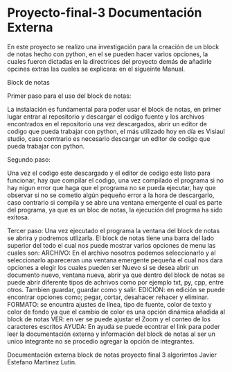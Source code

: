 # Proyecto-final-3 Documentación Externa 

En este proyecto se realizo una investigación para la creación de un block de notas hecho con python, en el se pueden hacer varios opciones, la cuales
fueron dictadas en la directrices del proyecto demás de añadirle opcines extras las cueles se explicara: en el sigueinte Manual.

Block de notas 

Primer paso para el uso del block de notas: 

La instalación es fundamental para poder usar el block de notas, en primer lugar entrar al repositorio y descargar el codigo fuente y los archivos encontrados en el repositorio 
una vez descargados, abrir un editor de codigo que pueda trabajar con python, el más utilizado hoy en día es Visiaul studio, caso comtrario es necesario descargar un editor de 
codigo que pueda trabajar con python. 

Segundo paso:

Una vez el codigo este descargado y el editor de codigo este listo para funcionar, hay que compilar el codigo, una vez compilado el programa si no hay nigun error que haga que el 
programa no se pueda ejecutar, hay que observar si no se cometio algún pequeño error a la hora de descargarlo, caso contrario si compila y se abre una ventana emergente el cual es 
parte del programa, ya que es un bloc de notas, la ejecución del progrma ha sido exitosa. 

Tercer paso: 
Una vez ejecutado el programa la ventana del block de notas se abrira y podremos utlizarla. 
El block  de notas tiene una barra del lado superior del todo el cual nos puede mostrar varios opciones de menu las cuales son: 
ARCHIVO: 
En el archivo nosotros podemos seleccionarlo y al seleccionarlo apareceran una ventana emergente pequeña el cual nos dara opciones a elegir los cuales pueden ser Nuevo si se desea abrir
un documento nuevo, ventana nueva, abrir ya que dentro del block de notas se puede abrir diferente tipos de achrivos como por ejemplo txt, py, cpp, entre otros. Tambien guardar, guardar como
y salir.
 EDICIÓN: en edición se puede encontrar opciones como; pegar, cortar, desahacer rehacer y eliminar.
 FORMATO: se encuntra ajustes de línea, tipo de fuente, color de texto y color de fondo ya que el cambio de color es una opción dinámica añadida al block de notas
VER: en ver se puede ajustar el Zoom y el conteo de los caracteres escritos
AYUDA: En ayuda se puede econtrar el link para poder leer la documentación externa y información del block de notas
al ser un unico integrante no se procedio agregar la opción de integrantes.

Documentación externa block de notas proyecto final 3 algorimtos 
Javier Estefano Martinez Lutin.
 

